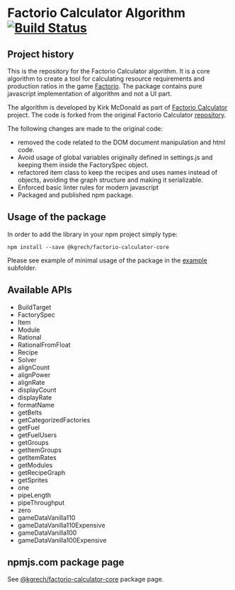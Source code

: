 # Factorio Calculator Algorithm [![Build Status](https://travis-ci.com/kgrech/factorio-calculator-core.svg?branch=master)](https://travis-ci.com/kgrech/factorio-calculator-core)

## Project history

This is the repository for the Factorio Calculator algorithm. It is a core algorithm to create a tool for calculating resource requirements and production ratios in the game [Factorio](https://factorio.com/). The package contains pure javascript implementation of algorithm and not a UI part.

The algorithm is developed by Kirk McDonald as part of [Factorio Calculator](https://kirkmcdonald.github.io/calc.html) project. The code is forked from the original Factorio Calculator [repository](https://github.com/KirkMcDonald/kirkmcdonald.github.io).

The following changes are made to the original code:
- removed the code related to the DOM document manipulation and html code.
- Avoid usage of global variables originally defined in settings.js and keeping them inside the FactorySpec object.
- refactored item class to keep the recipes and uses names instead of objects, avoiding the graph structure and making it serializable.
- Enforced basic linter rules for modern javascript
- Packaged and published npm package. 


## Usage of the package

In order to add the library in your npm project simply type:
```
npm install --save @kgrech/factorio-calculator-core
```

Please see example of minimal usage of the package in the [example](https://github.com/kgrech/factorio-calculator-core/tree/master/example) subfolder.

## Available APIs

- BuildTarget
- FactorySpec
- Item
- Module
- Rational
- RationalFromFloat
- Recipe
- Solver
- alignCount
- alignPower
- alignRate
- displayCount
- displayRate
- formatName
- getBelts
- getCategorizedFactories
- getFuel
- getFuelUsers
- getGroups
- getItemGroups
- getItemRates
- getModules 
- getRecipeGraph
- getSprites
- one
- pipeLength
- pipeThroughput
- zero
- gameDataVanilla110
- gameDataVanilla110Expensive
- gameDataVanilla100
- gameDataVanilla100Expensive



## npmjs.com package page
See [@kgrech/factorio-calculator-core](https://www.npmjs.com/package/@kgrech/factorio-calculator-core) package page.